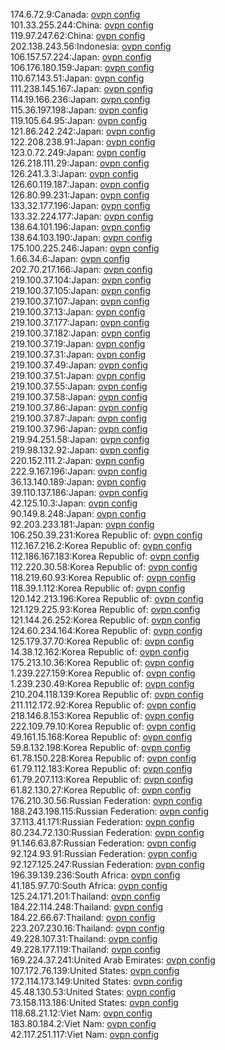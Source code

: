 174.6.72.9:Canada: [ovpn config](vpn/174_6_72_9.ovpn)  
101.33.255.244:China: [ovpn config](vpn/101_33_255_244.ovpn)  
119.97.247.62:China: [ovpn config](vpn/119_97_247_62.ovpn)  
202.138.243.56:Indonesia: [ovpn config](vpn/202_138_243_56.ovpn)  
106.157.57.224:Japan: [ovpn config](vpn/106_157_57_224.ovpn)  
106.176.180.159:Japan: [ovpn config](vpn/106_176_180_159.ovpn)  
110.67.143.51:Japan: [ovpn config](vpn/110_67_143_51.ovpn)  
111.238.145.167:Japan: [ovpn config](vpn/111_238_145_167.ovpn)  
114.19.166.236:Japan: [ovpn config](vpn/114_19_166_236.ovpn)  
115.36.197.198:Japan: [ovpn config](vpn/115_36_197_198.ovpn)  
119.105.64.95:Japan: [ovpn config](vpn/119_105_64_95.ovpn)  
121.86.242.242:Japan: [ovpn config](vpn/121_86_242_242.ovpn)  
122.208.238.91:Japan: [ovpn config](vpn/122_208_238_91.ovpn)  
123.0.72.249:Japan: [ovpn config](vpn/123_0_72_249.ovpn)  
126.218.111.29:Japan: [ovpn config](vpn/126_218_111_29.ovpn)  
126.241.3.3:Japan: [ovpn config](vpn/126_241_3_3.ovpn)  
126.60.119.187:Japan: [ovpn config](vpn/126_60_119_187.ovpn)  
126.80.99.231:Japan: [ovpn config](vpn/126_80_99_231.ovpn)  
133.32.177.196:Japan: [ovpn config](vpn/133_32_177_196.ovpn)  
133.32.224.177:Japan: [ovpn config](vpn/133_32_224_177.ovpn)  
138.64.101.196:Japan: [ovpn config](vpn/138_64_101_196.ovpn)  
138.64.103.190:Japan: [ovpn config](vpn/138_64_103_190.ovpn)  
175.100.225.246:Japan: [ovpn config](vpn/175_100_225_246.ovpn)  
1.66.34.6:Japan: [ovpn config](vpn/1_66_34_6.ovpn)  
202.70.217.166:Japan: [ovpn config](vpn/202_70_217_166.ovpn)  
219.100.37.104:Japan: [ovpn config](vpn/219_100_37_104.ovpn)  
219.100.37.105:Japan: [ovpn config](vpn/219_100_37_105.ovpn)  
219.100.37.107:Japan: [ovpn config](vpn/219_100_37_107.ovpn)  
219.100.37.13:Japan: [ovpn config](vpn/219_100_37_13.ovpn)  
219.100.37.177:Japan: [ovpn config](vpn/219_100_37_177.ovpn)  
219.100.37.182:Japan: [ovpn config](vpn/219_100_37_182.ovpn)  
219.100.37.19:Japan: [ovpn config](vpn/219_100_37_19.ovpn)  
219.100.37.31:Japan: [ovpn config](vpn/219_100_37_31.ovpn)  
219.100.37.49:Japan: [ovpn config](vpn/219_100_37_49.ovpn)  
219.100.37.51:Japan: [ovpn config](vpn/219_100_37_51.ovpn)  
219.100.37.55:Japan: [ovpn config](vpn/219_100_37_55.ovpn)  
219.100.37.58:Japan: [ovpn config](vpn/219_100_37_58.ovpn)  
219.100.37.86:Japan: [ovpn config](vpn/219_100_37_86.ovpn)  
219.100.37.87:Japan: [ovpn config](vpn/219_100_37_87.ovpn)  
219.100.37.96:Japan: [ovpn config](vpn/219_100_37_96.ovpn)  
219.94.251.58:Japan: [ovpn config](vpn/219_94_251_58.ovpn)  
219.98.132.92:Japan: [ovpn config](vpn/219_98_132_92.ovpn)  
220.152.111.2:Japan: [ovpn config](vpn/220_152_111_2.ovpn)  
222.9.167.196:Japan: [ovpn config](vpn/222_9_167_196.ovpn)  
36.13.140.189:Japan: [ovpn config](vpn/36_13_140_189.ovpn)  
39.110.137.186:Japan: [ovpn config](vpn/39_110_137_186.ovpn)  
42.125.10.3:Japan: [ovpn config](vpn/42_125_10_3.ovpn)  
90.149.8.248:Japan: [ovpn config](vpn/90_149_8_248.ovpn)  
92.203.233.181:Japan: [ovpn config](vpn/92_203_233_181.ovpn)  
106.250.39.231:Korea Republic of: [ovpn config](vpn/106_250_39_231.ovpn)  
112.167.216.2:Korea Republic of: [ovpn config](vpn/112_167_216_2.ovpn)  
112.186.167.183:Korea Republic of: [ovpn config](vpn/112_186_167_183.ovpn)  
112.220.30.58:Korea Republic of: [ovpn config](vpn/112_220_30_58.ovpn)  
118.219.60.93:Korea Republic of: [ovpn config](vpn/118_219_60_93.ovpn)  
118.39.1.112:Korea Republic of: [ovpn config](vpn/118_39_1_112.ovpn)  
120.142.213.196:Korea Republic of: [ovpn config](vpn/120_142_213_196.ovpn)  
121.129.225.93:Korea Republic of: [ovpn config](vpn/121_129_225_93.ovpn)  
121.144.26.252:Korea Republic of: [ovpn config](vpn/121_144_26_252.ovpn)  
124.60.234.164:Korea Republic of: [ovpn config](vpn/124_60_234_164.ovpn)  
125.179.37.70:Korea Republic of: [ovpn config](vpn/125_179_37_70.ovpn)  
14.38.12.162:Korea Republic of: [ovpn config](vpn/14_38_12_162.ovpn)  
175.213.10.36:Korea Republic of: [ovpn config](vpn/175_213_10_36.ovpn)  
1.239.227.159:Korea Republic of: [ovpn config](vpn/1_239_227_159.ovpn)  
1.239.230.49:Korea Republic of: [ovpn config](vpn/1_239_230_49.ovpn)  
210.204.118.139:Korea Republic of: [ovpn config](vpn/210_204_118_139.ovpn)  
211.112.172.92:Korea Republic of: [ovpn config](vpn/211_112_172_92.ovpn)  
218.146.8.153:Korea Republic of: [ovpn config](vpn/218_146_8_153.ovpn)  
222.109.79.10:Korea Republic of: [ovpn config](vpn/222_109_79_10.ovpn)  
49.161.15.168:Korea Republic of: [ovpn config](vpn/49_161_15_168.ovpn)  
59.8.132.198:Korea Republic of: [ovpn config](vpn/59_8_132_198.ovpn)  
61.78.150.228:Korea Republic of: [ovpn config](vpn/61_78_150_228.ovpn)  
61.79.112.183:Korea Republic of: [ovpn config](vpn/61_79_112_183.ovpn)  
61.79.207.113:Korea Republic of: [ovpn config](vpn/61_79_207_113.ovpn)  
61.82.130.27:Korea Republic of: [ovpn config](vpn/61_82_130_27.ovpn)  
176.210.30.56:Russian Federation: [ovpn config](vpn/176_210_30_56.ovpn)  
188.243.198.115:Russian Federation: [ovpn config](vpn/188_243_198_115.ovpn)  
37.113.41.171:Russian Federation: [ovpn config](vpn/37_113_41_171.ovpn)  
80.234.72.130:Russian Federation: [ovpn config](vpn/80_234_72_130.ovpn)  
91.146.63.87:Russian Federation: [ovpn config](vpn/91_146_63_87.ovpn)  
92.124.93.91:Russian Federation: [ovpn config](vpn/92_124_93_91.ovpn)  
92.127.125.247:Russian Federation: [ovpn config](vpn/92_127_125_247.ovpn)  
196.39.139.236:South Africa: [ovpn config](vpn/196_39_139_236.ovpn)  
41.185.97.70:South Africa: [ovpn config](vpn/41_185_97_70.ovpn)  
125.24.171.201:Thailand: [ovpn config](vpn/125_24_171_201.ovpn)  
184.22.114.248:Thailand: [ovpn config](vpn/184_22_114_248.ovpn)  
184.22.66.67:Thailand: [ovpn config](vpn/184_22_66_67.ovpn)  
223.207.230.16:Thailand: [ovpn config](vpn/223_207_230_16.ovpn)  
49.228.107.31:Thailand: [ovpn config](vpn/49_228_107_31.ovpn)  
49.228.177.119:Thailand: [ovpn config](vpn/49_228_177_119.ovpn)  
169.224.37.241:United Arab Emirates: [ovpn config](vpn/169_224_37_241.ovpn)  
107.172.76.139:United States: [ovpn config](vpn/107_172_76_139.ovpn)  
172.114.173.149:United States: [ovpn config](vpn/172_114_173_149.ovpn)  
45.48.130.53:United States: [ovpn config](vpn/45_48_130_53.ovpn)  
73.158.113.186:United States: [ovpn config](vpn/73_158_113_186.ovpn)  
118.68.21.12:Viet Nam: [ovpn config](vpn/118_68_21_12.ovpn)  
183.80.184.2:Viet Nam: [ovpn config](vpn/183_80_184_2.ovpn)  
42.117.251.117:Viet Nam: [ovpn config](vpn/42_117_251_117.ovpn)  
